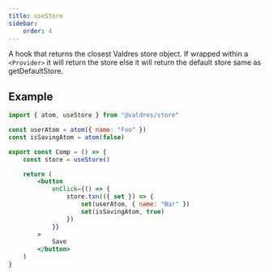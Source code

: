 ```yaml
---
title: useStore
sidebar:
    order: 4
---
```


A hook that returns the closest Valdres store object. If wrapped within a
`<Provider>` it will return the store else it will return the default store same
as getDefaultStore.

## Example

```jsx
import { atom, useStore } from "@valdres/store"

const userAtom = atom({ name: "Foo" })
const isSavingAtom = atom(false)

export const Comp = () => {
    const store = useStore()

    return (
        <button
            onClick={() => {
                store.txn(({ set }) => {
                    set(userAtom, { name: "Bar" })
                    set(isSavingAtom, true)
                })
            }}
        >
            Save
        </button>
    )
}
```
